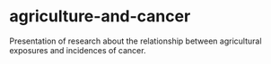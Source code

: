 # agriculture-and-cancer
Presentation of research about the relationship between agricultural exposures and incidences of cancer.
